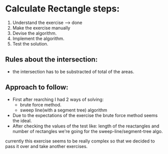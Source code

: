 # Calculate Rectangle steps:

1. Understand the exercise  --> done
2. Make the exercise manually
3. Devise the algorithm.
4. Implement the algorithm.
5. Test the solution. 



## Rules about the intersection:

- the intersection has to be substracted of total of the areas.


## Approach to follow:
- First after rearching I had 2 ways of solving:
  - brute force method.
  - sweep line(with a segment tree) algorithm
- Due to the expectations of the exercise the brute force method seems the ideal.
- After checking the values of the test like: length of the reactangles and
number of rectangles we're going for the sweep-line/segment-tree algo.

currently this exercise seems to be really complex so that we decided to pass it over and take another exercises.